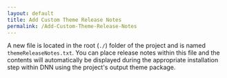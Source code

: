 ```yaml
---
layout: default
title: Add Custom Theme Release Notes
permalink: /Add-Custom-Theme-Release-Notes
---
```


A new file is located in the root (`./`) folder of the project and is named `themeReleaseNotes.txt`. You can place release notes within this file and the contents will automatically be displayed during the appropriate installation step within DNN using the project's output theme package.
